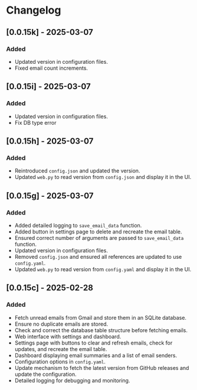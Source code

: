 # Changelog

## [0.0.15k] - 2025-03-07
### Added
- Updated version in configuration files.
- Fixed email count increments.

## [0.0.15i] - 2025-03-07
### Added
- Updated version in configuration files.
- Fix DB type error

## [0.0.15h] - 2025-03-07
### Added
- Reintroduced `config.json` and updated the version.
- Updated `web.py` to read version from `config.json` and display it in the UI.

## [0.0.15g] - 2025-03-07
### Added
- Added detailed logging to `save_email_data` function.
- Added button in settings page to delete and recreate the email table.
- Ensured correct number of arguments are passed to `save_email_data` function.
- Updated version in configuration files.
- Removed `config.json` and ensured all references are updated to use `config.yaml`.
- Updated `web.py` to read version from `config.yaml` and display it in the UI.

## [0.0.15c] - 2025-02-28
### Added
- Fetch unread emails from Gmail and store them in an SQLite database.
- Ensure no duplicate emails are stored.
- Check and correct the database table structure before fetching emails.
- Web interface with settings and dashboard.
- Settings page with buttons to clear and refresh emails, check for updates, and recreate the email table.
- Dashboard displaying email summaries and a list of email senders.
- Configuration options in `config.yaml`.
- Update mechanism to fetch the latest version from GitHub releases and update the configuration.
- Detailed logging for debugging and monitoring.

